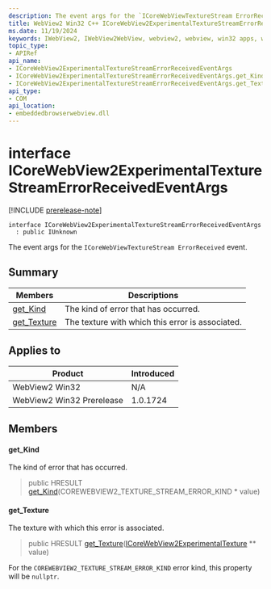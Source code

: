 ```yaml
---
description: The event args for the `ICoreWebViewTextureStream ErrorReceived` event.
title: WebView2 Win32 C++ ICoreWebView2ExperimentalTextureStreamErrorReceivedEventArgs
ms.date: 11/19/2024
keywords: IWebView2, IWebView2WebView, webview2, webview, win32 apps, win32, edge, ICoreWebView2, ICoreWebView2Controller, browser control, edge html, ICoreWebView2ExperimentalTextureStreamErrorReceivedEventArgs
topic_type: 
- APIRef
api_name:
- ICoreWebView2ExperimentalTextureStreamErrorReceivedEventArgs
- ICoreWebView2ExperimentalTextureStreamErrorReceivedEventArgs.get_Kind
- ICoreWebView2ExperimentalTextureStreamErrorReceivedEventArgs.get_Texture
api_type:
- COM
api_location:
- embeddedbrowserwebview.dll
---
```


# interface ICoreWebView2ExperimentalTextureStreamErrorReceivedEventArgs

[!INCLUDE [prerelease-note](../includes/prerelease-note.md)]

```
interface ICoreWebView2ExperimentalTextureStreamErrorReceivedEventArgs
  : public IUnknown
```

The event args for the `ICoreWebViewTextureStream ErrorReceived` event.

## Summary

 Members                        | Descriptions
--------------------------------|---------------------------------------------
[get_Kind](#get_kind) | The kind of error that has occurred.
[get_Texture](#get_texture) | The texture with which this error is associated.

## Applies to

Product                         | Introduced
--------------------------------|---------------------------------------------
WebView2 Win32            |    N/A
WebView2 Win32 Prerelease |    1.0.1724

## Members

#### get_Kind

The kind of error that has occurred.

> public HRESULT [get_Kind](#get_kind)(COREWEBVIEW2_TEXTURE_STREAM_ERROR_KIND * value)

#### get_Texture

The texture with which this error is associated.

> public HRESULT [get_Texture](#get_texture)([ICoreWebView2ExperimentalTexture](icorewebview2experimentaltexture.md#icorewebview2experimentaltexture) ** value)

For the `COREWEBVIEW2_TEXTURE_STREAM_ERROR_KIND` error kind, this property will be `nullptr`.

